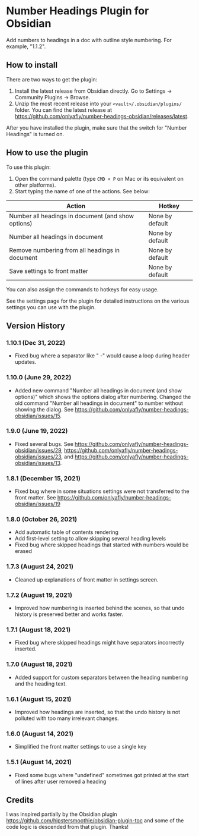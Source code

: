 # Number Headings Plugin for Obsidian

Add numbers to headings in a doc with outline style numbering. For example, "1.1.2".

## How to install

There are two ways to get the plugin:

1. Install the latest release from Obsidian directly. Go to Settings -> Community Plugins -> Browse.
2. Unzip the most recent release into your `<vault>/.obsidian/plugins/` folder. You can find the latest release at <https://github.com/onlyafly/number-headings-obsidian/releases/latest>.

After you have installed the plugin, make sure that the switch for "Number Headings" is turned on.

## How to use the plugin

To use this plugin:

1. Open the command palette (type `CMD + P` on Mac or its equivalent on other platforms).
2. Start typing the name of one of the actions. See below:

| Action                                             | Hotkey          |
| -------------------------------------------------- | --------------- |
| Number all headings in document (and show options) | None by default |
| Number all headings in document                    | None by default |
| Remove numbering from all headings in document     | None by default |
| Save settings to front matter                      | None by default |

You can also assign the commands to hotkeys for easy usage.

See the settings page for the plugin for detailed instructions on the various settings you can use with the plugin.

## Version History

### 1.10.1 (Dec 31, 2022)

* Fixed bug where a separator like " -" would cause a loop during header updates.

### 1.10.0 (June 29, 2022)

* Added new command "Number all headings in document (and show options)" which shows the options dialog after numbering. Changed the old command "Number all headings in document" to number without showing the dialog. See <https://github.com/onlyafly/number-headings-obsidian/issues/15>.

### 1.9.0 (June 19, 2022)

* Fixed several bugs. See <https://github.com/onlyafly/number-headings-obsidian/issues/29>, <https://github.com/onlyafly/number-headings-obsidian/issues/23>, and <https://github.com/onlyafly/number-headings-obsidian/issues/13>.

### 1.8.1 (December 15, 2021)

* Fixed bug where in some situations settings were not transferred to the front matter. See <https://github.com/onlyafly/number-headings-obsidian/issues/19>

### 1.8.0 (October 26, 2021)

* Add automatic table of contents rendering
* Add first-level setting to allow skipping several heading levels
* Fixed bug where skipped headings that started with numbers would be erased

### 1.7.3 (August 24, 2021)

* Cleaned up explanations of front matter in settings screen.

### 1.7.2 (August 19, 2021)

* Improved how numbering is inserted behind the scenes, so that undo history is preserved better and works faster.

### 1.7.1 (August 18, 2021)

* Fixed bug where skipped headings might have separators incorrectly inserted.

### 1.7.0 (August 18, 2021)

* Added support for custom separators between the heading numbering and the heading text.

### 1.6.1 (August 15, 2021)

* Improved how headings are inserted, so that the undo history is not polluted with too many irrelevant changes.

### 1.6.0 (August 14, 2021)

* Simplified the front matter settings to use a single key

### 1.5.1 (August 14, 2021)

* Fixed some bugs where "undefined" sometimes got printed at the start of lines after user removed a heading

## Credits

I was inspired partially by the Obsidian plugin <https://github.com/hipstersmoothie/obsidian-plugin-toc> and some of the code logic is descended from that plugin. Thanks!
